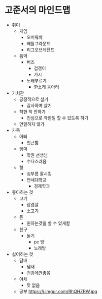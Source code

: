 # 고준서의 마인드맵
* 취미
  * 게임
    * 오버워치
    * 배틀그라운드
    * 리그오브레전드
  * 음악
    * 버즈
      * 겁쟁이
      * 가시
    * 노래부르기
      * 한소래 동아리
* 가치관
  * 긍정적으로 살기
    * 감사하며 살기
  * 착한 척 안하기
    * 진심으로 착한일 할 수 있도록 하기
  * 안일하지 않기
* 가족
  * 아빠
    * 친근함
  * 엄마  
    * 학원 선생님
    * 수다스러움
  * 형
    * 심부름 잘시킴
    * 연세대학교
      * 경제학과
* 좋아하는 것
  * 고기
    * 삽겹살
    * 소고기
  * 돈
    * 원하는것을 할 수 있게함
  * 친구
    * 놀기
      * pc 방
      * 노래방
* 싫어하는 것
  * 담배
    * 냄새
    * 건강에안좋음
  * 야채
    * 맛 없음
  * 공부
https://i.imgur.com/RhQHZRW.jpg







